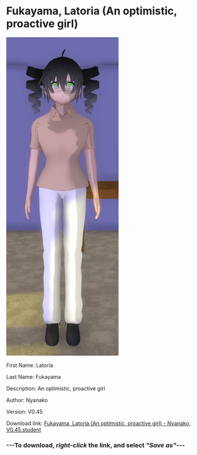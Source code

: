 # Fukayama, Latoria (An optimistic, proactive girl)

<img src = "https://raw.githubusercontent.com/Arbiter1223/Daigaku-Gurashi-Custom-Students/master/Students/Files/Fukayama%2C%20Latoria%20(An%20optimistic%2C%20proactive%20girl).png">

First Name: Latoria

Last Name: Fukayama

Description: An optimistic, proactive girl

Author: Nyanako

Version: V0.45

Download link: <a href="https://raw.githubusercontent.com/Arbiter1223/Daigaku-Gurashi-Custom-Students/master/Students/Files/Fukayama%2C%20Latoria%20(An%20optimistic%2C%20proactive%20girl)%20-%20Nyanako%2C%20V0.45.student">Fukayama, Latoria (An optimistic, proactive girl) - Nyanako, V0.45.student</a>

### ---**To download, _right-click_ the link, and select _"Save as"_**---
